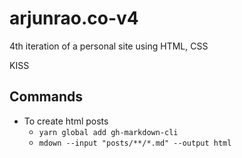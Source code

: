 # arjunrao.co-v4

4th iteration of a personal site using HTML, CSS

KISS

## Commands 
- To create html posts 
    - `yarn global add gh-markdown-cli` 
    - `mdown --input "posts/**/*.md" --output html`